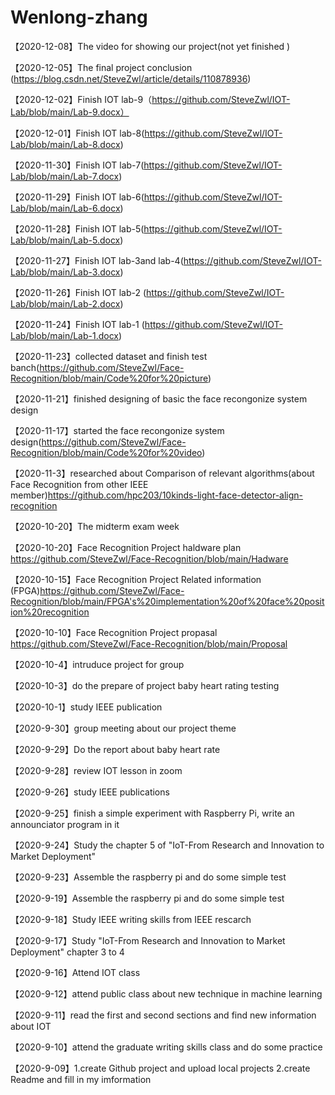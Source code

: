# Wenlong-zhang

【2020-12-08】The video for showing our project(not yet finished )

【2020-12-05】The final project conclusion (https://blog.csdn.net/SteveZwl/article/details/110878936)

【2020-12-02】Finish IOT lab-9（https://github.com/SteveZwl/IOT-Lab/blob/main/Lab-9.docx）

【2020-12-01】Finish IOT lab-8(https://github.com/SteveZwl/IOT-Lab/blob/main/Lab-8.docx)

【2020-11-30】Finish IOT lab-7(https://github.com/SteveZwl/IOT-Lab/blob/main/Lab-7.docx)

【2020-11-29】Finish IOT lab-6(https://github.com/SteveZwl/IOT-Lab/blob/main/Lab-6.docx)

【2020-11-28】Finish IOT lab-5(https://github.com/SteveZwl/IOT-Lab/blob/main/Lab-5.docx)

【2020-11-27】Finish IOT lab-3and lab-4(https://github.com/SteveZwl/IOT-Lab/blob/main/Lab-3.docx)

【2020-11-26】Finish IOT lab-2 (https://github.com/SteveZwl/IOT-Lab/blob/main/Lab-2.docx)

【2020-11-24】Finish IOT lab-1 (https://github.com/SteveZwl/IOT-Lab/blob/main/Lab-1.docx)

【2020-11-23】collected dataset and finish test banch(https://github.com/SteveZwl/Face-Recognition/blob/main/Code%20for%20picture)

【2020-11-21】finished designing of basic the face recongonize system design

【2020-11-17】started the face recongonize system design(https://github.com/SteveZwl/Face-Recognition/blob/main/Code%20for%20video)

【2020-11-3】researched about Comparison of relevant algorithms(about Face Recognition from other IEEE member)https://github.com/hpc203/10kinds-light-face-detector-align-recognition

【2020-10-20】The midterm exam week

【2020-10-20】Face Recognition Project haldware plan https://github.com/SteveZwl/Face-Recognition/blob/main/Hadware

【2020-10-15】Face Recognition Project Related information (FPGA)https://github.com/SteveZwl/Face-Recognition/blob/main/FPGA's%20implementation%20of%20face%20position%20recognition

【2020-10-10】Face Recognition Project propasal https://github.com/SteveZwl/Face-Recognition/blob/main/Proposal

【2020-10-4】intruduce project for group

【2020-10-3】do the prepare of project baby heart rating testing

【2020-10-1】study IEEE publication

【2020-9-30】group meeting about our project theme

【2020-9-29】Do the report about baby heart rate

【2020-9-28】review IOT lesson in zoom

【2020-9-26】study IEEE publications 

【2020-9-25】finish a simple experiment with Raspberry Pi, write an announciator program in it

【2020-9-24】Study the chapter 5 of "IoT-From Research and Innovation to Market Deployment"

【2020-9-23】Assemble the raspberry pi and do some simple test

【2020-9-19】Assemble the raspberry pi and do some simple test

【2020-9-18】Study IEEE writing skills from IEEE rescarch

【2020-9-17】Study "IoT-From Research and Innovation to Market Deployment" chapter 3 to 4 

【2020-9-16】Attend IOT class

【2020-9-12】attend public class about new technique in machine learning 
 
【2020-9-11】read the first and second sections and find new information about IOT  
 
【2020-9-10】attend the graduate writing skills class and do some practice 
 
【2020-9-09】1.create Github project and upload local projects            2.create Readme and fill in my imformation 










